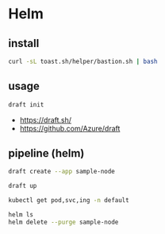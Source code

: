 # Helm

## install

```bash
curl -sL toast.sh/helper/bastion.sh | bash
```

## usage

```bash
draft init
```

* <https://draft.sh/>
* <https://github.com/Azure/draft>

## pipeline (helm)

```bash
draft create --app sample-node

draft up

kubectl get pod,svc,ing -n default

helm ls
helm delete --purge sample-node
```
